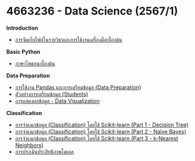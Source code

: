 # 4663236 - Data Science (2567/1)

**Introduction**
* [การจัดเก็บไฟล์ในรายวิชาและการใช้งานเครื่องมือเบื้องต้น](01_Intro.md)

**Basic Python**
* [ภาษาไพธอนเบื้องต้น](02_BasicPython.md)

**Data Preparation**
* [การใช้งาน Pandas และการเตรียมข้อมูล (Data Preparation)](03_Pandas.md)
* [ตัวอย่างการเตรียมข้อมูล (Students)](05_DataPrepExample.md)
* [การแสดงผลข้อมูล - Data Visualization](04_DataVisualization.md)

**Classification**
* [การจำแนกข้อมูล (Classification) โดยใช้ Scikit-learn (Part 1 - Decision Tree)](06_Classification_DT.md)
* [การจำแนกข้อมูล (Classification) โดยใช้ Scikit-learn (Part 2 - Naïve Bayes)](07_Classifiaction_NB.md)
* [การจำแนกข้อมูล (Classification) โดยใช้ Scikit-learn (Part 3 - k-Nearest Neighbors)](08_Classifiaction_Knn.md)
* [การประเมินประสิทธิภาพโมเดล](09_Model_Evaluation.md)

